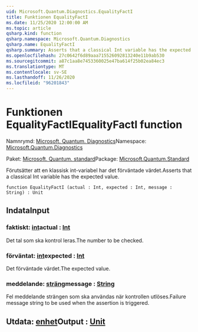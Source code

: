 ```yaml
---
uid: Microsoft.Quantum.Diagnostics.EqualityFactI
title: Funktionen EqualityFactI
ms.date: 11/25/2020 12:00:00 AM
ms.topic: article
qsharp.kind: function
qsharp.namespace: Microsoft.Quantum.Diagnostics
qsharp.name: EqualityFactI
qsharp.summary: Asserts that a classical Int variable has the expected value.
ms.openlocfilehash: 27c0642f6d89aaa715526092813240e11b9ab530
ms.sourcegitcommit: a87c1aa8e7453360025e47ba614f25b02ea84ec3
ms.translationtype: MT
ms.contentlocale: sv-SE
ms.lasthandoff: 11/26/2020
ms.locfileid: "96201843"
---
```

# <a name="equalityfacti-function"></a><span data-ttu-id="7829d-102">Funktionen EqualityFactI</span><span class="sxs-lookup"><span data-stu-id="7829d-102">EqualityFactI function</span></span>

<span data-ttu-id="7829d-103">Namnrymd: [Microsoft. Quantum. Diagnostics](xref:Microsoft.Quantum.Diagnostics)</span><span class="sxs-lookup"><span data-stu-id="7829d-103">Namespace: [Microsoft.Quantum.Diagnostics](xref:Microsoft.Quantum.Diagnostics)</span></span>

<span data-ttu-id="7829d-104">Paket: [Microsoft. Quantum. standard](https://nuget.org/packages/Microsoft.Quantum.Standard)</span><span class="sxs-lookup"><span data-stu-id="7829d-104">Package: [Microsoft.Quantum.Standard](https://nuget.org/packages/Microsoft.Quantum.Standard)</span></span>


<span data-ttu-id="7829d-105">Förutsätter att en klassisk int-variabel har det förväntade värdet.</span><span class="sxs-lookup"><span data-stu-id="7829d-105">Asserts that a classical Int variable has the expected value.</span></span>

```qsharp
function EqualityFactI (actual : Int, expected : Int, message : String) : Unit
```


## <a name="input"></a><span data-ttu-id="7829d-106">Indata</span><span class="sxs-lookup"><span data-stu-id="7829d-106">Input</span></span>

### <a name="actual--int"></a><span data-ttu-id="7829d-107">faktiskt: [int](xref:microsoft.quantum.lang-ref.int)</span><span class="sxs-lookup"><span data-stu-id="7829d-107">actual : [Int](xref:microsoft.quantum.lang-ref.int)</span></span>

<span data-ttu-id="7829d-108">Det tal som ska kontrol leras.</span><span class="sxs-lookup"><span data-stu-id="7829d-108">The number to be checked.</span></span>


### <a name="expected--int"></a><span data-ttu-id="7829d-109">förväntat: [int](xref:microsoft.quantum.lang-ref.int)</span><span class="sxs-lookup"><span data-stu-id="7829d-109">expected : [Int](xref:microsoft.quantum.lang-ref.int)</span></span>

<span data-ttu-id="7829d-110">Det förväntade värdet.</span><span class="sxs-lookup"><span data-stu-id="7829d-110">The expected value.</span></span>


### <a name="message--string"></a><span data-ttu-id="7829d-111">meddelande: [sträng](xref:microsoft.quantum.lang-ref.string)</span><span class="sxs-lookup"><span data-stu-id="7829d-111">message : [String](xref:microsoft.quantum.lang-ref.string)</span></span>

<span data-ttu-id="7829d-112">Fel meddelande strängen som ska användas när kontrollen utlöses.</span><span class="sxs-lookup"><span data-stu-id="7829d-112">Failure message string to be used when the assertion is triggered.</span></span>



## <a name="output--unit"></a><span data-ttu-id="7829d-113">Utdata: [enhet](xref:microsoft.quantum.lang-ref.unit)</span><span class="sxs-lookup"><span data-stu-id="7829d-113">Output : [Unit](xref:microsoft.quantum.lang-ref.unit)</span></span>


